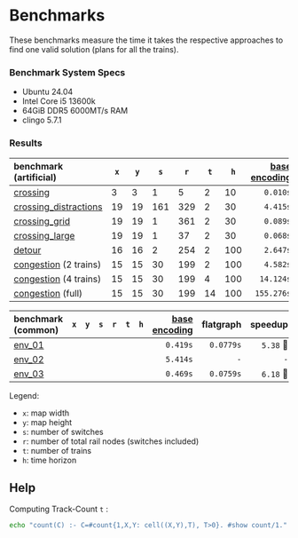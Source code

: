 # Benchmarks

These benchmarks measure the time it takes the respective approaches to find one valid solution (plans for all the trains).

### Benchmark System Specs

+ Ubuntu 24.04
+ Intel Core i5 13600k
+ 64GiB DDR5 6000MT/s RAM
+ clingo 5.7.1

### Results


| benchmark (artificial)                                         | `x` | `y` | `s` | `r` | `t` | `h` | [base encoding](../encodings/rail_new_actions.lp) | flatgraph |     speedup |
|:---------------------------------------------------------------|-----|-----|-----|-----|-----|-----|--------------------------------------------------:|----------:|------------:|
| [crossing](./artificial/crossing.lp)                           | 3   | 3   | 1   | 5   | 2   | 10  |                                          `0.010s` | `0.0045s` |   `2.22` 🔼 |
| [crossing_distractions](./artificial/crossing_distractions.lp) | 19  | 19  | 161 | 329 | 2   | 30  |                                          `4.415s` | `0.1620s` |  `27.25` 🔼 |
| [crossing_grid](./artificial/crossing_grid.lp)                 | 19  | 19  | 1   | 361 | 2   | 30  |                                          `0.089s` | `0.1774s` |   `0.50` 🔻 |
| [crossing_large](./artificial/crossing_large.lp)               | 19  | 19  | 1   | 37  | 2   | 30  |                                          `0.068s` | `0.0188s` |   `3.62` 🔼 |
| [detour](./artificial/detour.lp)                               | 16  | 16  | 2   | 254 | 2   | 100 |                                          `2.647s` | `0.0912s` |  `29.02` 🔼 |
| [congestion](./artificial/congestion.lp) (2 trains)            | 15  | 15  | 30  | 199 | 2   | 100 |                                          `4.582s` | `0.0528s` |  `86.78` 🔼 |
| [congestion](./artificial/congestion.lp) (4 trains)            | 15  | 15  | 30  | 199 | 4   | 100 |                                         `14.124s` | `0.0929s` | `152.03` 🔼 |
| [congestion](./artificial/congestion.lp) (full)                | 15  | 15  | 30  | 199 | 14  | 100 |                                        `155.276s` | `0.7398s` | `209.89` 🔼 |

| benchmark (common)           | `x` | `y` | `s` | `r` | `t` | `h` | [base encoding](../encodings/rail_new_actions.lp) | flatgraph |    speedup |
|:-----------------------------|-----|-----|-----|-----|-----|-----|--------------------------------------------------:|----------:|-----------:|
| [env_01](./common/env_01.lp) |     |     |     |     |     |     |                                          `0.419s` | `0.0779s` |  `5.38` 🔼 |
| [env_02](./common/env_02.lp) |     |     |     |     |     |     |                                          `5.414s` |       `-` |        `-` |
| [env_03](./common/env_03.lp) |     |     |     |     |     |     |                                          `0.469s` | `0.0759s` |  `6.18` 🔼 |


Legend:
+ `x`: map width
+ `y`: map height
+ `s`: number of switches
+ `r`: number of total rail nodes (switches included)
+ `t`: number of trains
+ `h`: time horizon

## Help

Computing Track-Count `t` :

```bash
echo "count(C) :- C=#count{1,X,Y: cell((X,Y),T), T>0}. #show count/1." | clingo - <INSTANCE>
```